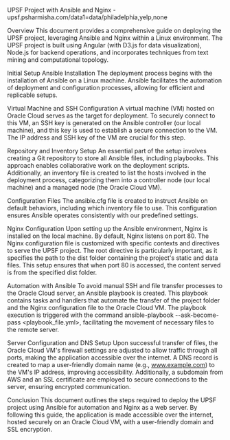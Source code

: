 UPSF Project with Ansible and Nginx  -   upsf.psharmisha.com/data1=data/philadelphia,yelp,none

Overview
This document provides a comprehensive guide on deploying the UPSF project, leveraging Ansible and Nginx within a Linux environment. The UPSF project is built using Angular (with D3.js for data visualization), Node.js for backend operations, and incorporates techniques from text mining and computational topology.

Initial Setup
Ansible Installation
The deployment process begins with the installation of Ansible on a Linux machine. Ansible facilitates the automation of deployment and configuration processes, allowing for efficient and replicable setups.

Virtual Machine and SSH Configuration
A virtual machine (VM) hosted on Oracle Cloud serves as the target for deployment. To securely connect to this VM, an SSH key is generated on the Ansible controller (our local machine), and this key is used to establish a secure connection to the VM. The IP address and SSH key of the VM are crucial for this step.

Repository and Inventory Setup
An essential part of the setup involves creating a Git repository to store all Ansible files, including playbooks. This approach enables collaborative work on the deployment scripts. Additionally, an inventory file is created to list the hosts involved in the deployment process, categorizing them into a controller node (our local machine) and a managed node (the Oracle Cloud VM).

Configuration Files
The ansible.cfg file is created to instruct Ansible on default behaviors, including which inventory file to use. This configuration ensures Ansible operates consistently with our predefined settings.

Nginx Configuration
Upon setting up the Ansible environment, Nginx is installed on the local machine. By default, Nginx listens on port 80. The Nginx configuration file is customized with specific contexts and directives to serve the UPSF project. The root directive is particularly important, as it specifies the path to the dist folder containing the project's static and data files. This setup ensures that when port 80 is accessed, the content served is from the specified dist folder.

Automation with Ansible
To avoid manual SSH and file transfer processes to the Oracle Cloud server, an Ansible playbook is created. This playbook contains tasks and handlers that automate the transfer of the project folder and the Nginx configuration file to the Oracle Cloud VM. The playbook execution is triggered with the command ansible-playbook --ask-become-pass <playbook_file.yml>, facilitating the movement of necessary files to the remote server.

Server Configuration and DNS Setup
Upon successful transfer of files, the Oracle Cloud VM's firewall settings are adjusted to allow traffic through all ports, making the application accessible over the internet. A DNS record is created to map a user-friendly domain name (e.g., www.example.com) to the VM's IP address, improving accessibility. Additionally, a subdomain from AWS and an SSL certificate are employed to secure connections to the server, ensuring encrypted communication.

Conclusion
This document outlines the steps required to deploy the UPSF project using Ansible for automation and Nginx as a web server. By following this guide, the application is made accessible over the internet, hosted securely on an Oracle Cloud VM, with a user-friendly domain and SSL encryption.
